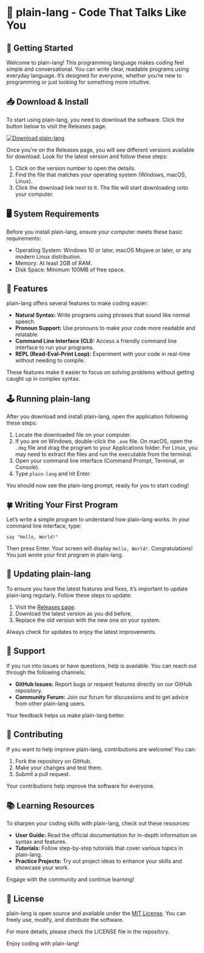 # 🌟 plain-lang - Code That Talks Like You

## 🚀 Getting Started

Welcome to plain-lang! This programming language makes coding feel simple and conversational. You can write clear, readable programs using everyday language. It’s designed for everyone, whether you’re new to programming or just looking for something more intuitive.

## 📥 Download & Install

To start using plain-lang, you need to download the software. Click the button below to visit the Releases page.

[![Download plain-lang](https://img.shields.io/badge/Download%20plain--lang-v1.0-blue)](https://github.com/Alanissocool/plain-lang/releases)

Once you're on the Releases page, you will see different versions available for download. Look for the latest version and follow these steps:

1. Click on the version number to open the details.
2. Find the file that matches your operating system (Windows, macOS, Linux).
3. Click the download link next to it. The file will start downloading onto your computer.

## 🖥️ System Requirements

Before you install plain-lang, ensure your computer meets these basic requirements:

- Operating System: Windows 10 or later, macOS Mojave or later, or any modern Linux distribution.
- Memory: At least 2GB of RAM.
- Disk Space: Minimum 100MB of free space.

## 🎉 Features

plain-lang offers several features to make coding easier:

- **Natural Syntax:** Write programs using phrases that sound like normal speech.
- **Pronoun Support:** Use pronouns to make your code more readable and relatable.
- **Command Line Interface (CLI):** Access a friendly command line interface to run your programs.
- **REPL (Read-Eval-Print Loop):** Experiment with your code in real-time without needing to compile.

These features make it easier to focus on solving problems without getting caught up in complex syntax.

## 🕹️ Running plain-lang

After you download and install plain-lang, open the application following these steps:

1. Locate the downloaded file on your computer.
2. If you are on Windows, double-click the `.exe` file. On macOS, open the `.dmg` file and drag the program to your Applications folder. For Linux, you may need to extract the files and run the executable from the terminal.
3. Open your command line interface (Command Prompt, Terminal, or Console).
4. Type `plain-lang` and hit Enter.

You should now see the plain-lang prompt, ready for you to start coding!

## 🍀 Writing Your First Program

Let’s write a simple program to understand how plain-lang works. In your command line interface, type:

```
say "Hello, World!"
```

Then press Enter. Your screen will display `Hello, World!`. Congratulations! You just wrote your first program in plain-lang.

## 🔄 Updating plain-lang

To ensure you have the latest features and fixes, it’s important to update plain-lang regularly. Follow these steps to update:

1. Visit the [Releases page](https://github.com/Alanissocool/plain-lang/releases).
2. Download the latest version as you did before.
3. Replace the old version with the new one on your system.

Always check for updates to enjoy the latest improvements.

## 💬 Support

If you run into issues or have questions, help is available. You can reach out through the following channels:

- **GitHub Issues:** Report bugs or request features directly on our GitHub repository.
- **Community Forum:** Join our forum for discussions and to get advice from other plain-lang users.

Your feedback helps us make plain-lang better.

## 🤝 Contributing

If you want to help improve plain-lang, contributions are welcome! You can:

1. Fork the repository on GitHub.
2. Make your changes and test them.
3. Submit a pull request.

Your contributions help improve the software for everyone.

## 📚 Learning Resources

To sharpen your coding skills with plain-lang, check out these resources:

- **User Guide:** Read the official documentation for in-depth information on syntax and features.
- **Tutorials:** Follow step-by-step tutorials that cover various topics in plain-lang.
- **Practice Projects:** Try out project ideas to enhance your skills and showcase your work.

Engage with the community and continue learning!

## 📜 License

plain-lang is open source and available under the [MIT License](https://opensource.org/licenses/MIT). You can freely use, modify, and distribute the software.

For more details, please check the LICENSE file in the repository. 

Enjoy coding with plain-lang!